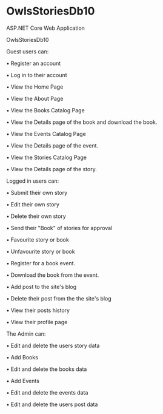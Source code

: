 # OwlsStoriesDb10
ASP.NET Core Web Application

OwlsStoriesDb10 

Guest users can:

•	Register an account

•	Log in to their account

•	View the Home Page

•	View the About Page

•	View the Books Catalog Page

•	View the Details page of the book and download the book.

•	View the Events Catalog Page

•	View the Details page of the event.

•	View the Stories Catalog Page

•	View the Details page of the story.


Logged in users can:

•	Submit their own story

•	Edit their own story

•	Delete their own story

•	Send their "Book" of stories for approval 

•	Favourite story or book

•	Unfavourite story or book

•	Register for a book event.

•	Download the book from the event.

•	Add post to the site's blog

•	Delete their post from the the site's blog

•	View their posts history

•	View their profile page 

The Admin can:

•	Edit and delete the users story data

•	Add Books 

•	Edit and delete the books data

• Add Events

•	Edit and delete the events data

•	Edit and delete the users post data


